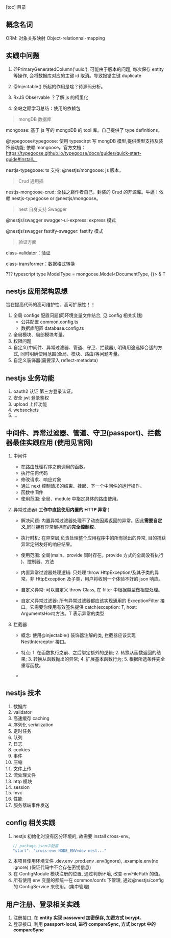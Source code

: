 [toc] 目录

## 概念名词

ORM: 对象关系映射 Object-relationnal-mapping

## 实践中问题

1. @PrimaryGeneratedColumn('uuid'), 可能由于版本的问题, 每次保存 entity 等操作, 会将数据库对应的主键 id 取消。导致报错主键 duplicate

2. @Injectable() 所起的作用是啥？待源码分析。

3. RxJS Observable ？了解 js 的柯里化

4. 全站之巅学习总结：使用的依赖包

> mongDB 数据库

mongoose: 基于 js 写的 mongoDB 的 tool 库。自己提供了 type definitions。

@typegoose/typegoose: 使用 typescirpt 写 mongDB 模型,提供类型支持及装饰器功能; 依赖 mongoose。官方文档：https://typegoose.github.io/typegoose/docs/guides/quick-start-guide#install。

nestjs-typegoose: ts 支持; @nestjs/mongoose: js 版本。

> Crud 通用插

nestjs-mongoose-crud: 全栈之巅作者自己，封装的 Crud 的开源库。牛逼！依赖 nestjs-typegoose or @nestjs/mongoose。

> nest 自身支持 Swagger

@nestjs/swagger swagger-ui-express: express 模式

@nestjs/swagger fastify-swagger: fastify 模式

> 验证方面

class-validator：验证

class-transformer：数据格式转换

??? typescript type ModelType<T> = mongoose.Model<DocumentType<T>, {}> & T

## nestjs 应用架构思想

旨在提高代码的高可维护性、高可扩展性！！

1. 全局 configs 配置问题(同环境变量文件结合, 见:config 相关实践)
   - 公共配置 common.config.ts
   - 数据库配置 database.config.ts
2. 全局模块、局部模块考量。
3. 权限问题
4. 自定义(中间件、异常过滤器、管道、守卫、拦截器), 明确用途选择合适的方式, 同时明确使用范围(全局、模块、路由)等问题考量。
5. 自定义装饰器(需要深入 reflect-metadata)

## nestjs 业务功能

1. oauth2 认证 第三方登录认证。
2. 安全 jwt 登录鉴权
3. upload 上传功能
4. websockets
5. ...

## 中间件、异常过滤器、管道、守卫(passport)、拦截器最佳实践应用 (使用见官网)

1. 中间件
   - 在路由处理程序之前调用的函数。
   - 执行任何代码
   - 修改请求、响应对象
   - 通过 next 控制请求的结束、挂起、下一个中间件的运行操作。
   - 函数中间件
   - 使用范围: 全局、module 中指定具体的路由使用。
2. 异常过滤器( **工作中直接使用内置的 HTTP 异常** )

   - 解决问题: 内置异常过滤器处理不了动态因素返回的异常。因此**需要自定义**,同时拥有异常层拥有的**完全控制权**。

   - 执行时机: 在异常层,负责处理整个应用程序中的所有抛出的异常, 目的捕获异常定制友好的响应结果。

   - 使用范围: 全局(main、provide 同时存在。provide 方式的全局没有执行 )、控制器、方法

   - 内置异常过滤器处理逻辑: 只处理 throw HttpException/及其子类的异常。非 HttpException 及子类，用户将收到一个体验不好的 json 响应。

   - 自定义异常: 可以自定义 throw Class, 在 filter 中根据类型做相应处理。

   - 自定义异常过滤器: 所有异常过滤器都应该实现通用的 ExceptionFilter<T> 接口。它需要你使用有效签名提供 catch(exception: T, host: ArgumentsHost)方法。T 表示异常的类型

3. 拦截器

   - 概念: 使用@injectable() 装饰器注解的类, 拦截器应该实现 NestInterceptor 接口。

   - 特点: 1. 在函数执行之前、之后绑定额外的逻辑; 2. 转换从函数返回的结果; 3. 转换从函数抛出的异常; 4. 扩展基本函数行为; 5. 根据所选条件完全重写函数。

   -

## nestjs 技术

1. 数据库
2. validator
3. 高速缓存 caching
4. 序列化 serialization
5. 定时任务
6. 队列
7. 日志
8. cookies
9. 事件
10. 压缩
11. 文件上传
12. 流处理文件
13. http 模块
14. session
15. mvc
16. 性能
17. 服务器端事件发送

## config 相关实践

1. nestjs 初始化时没有区分环境的, 故需要 install cross-env。

```js
   // package.json中配置
   "start": "cross-env NODE_ENV=dev nest..."
```

2. 本项目使用环境文件 .dev.env .prod.env .env(ignore), .example.env(no ignore) (保证代码中不会存在密钥信息)
3. 在 ConfigModule 模块注册的位置, 通过判断环境, 改变 envFilePath 的值。
4. 所有使用 env 变量的都统一在 common/confs 下管理, 通过@nestjs/config 的 ConfigService 来使用。(集中管理)

## 用户注册、登录相关实践

1. 注册接口, 在 **entity 实现 password 加密保存, 加密方式 bcrypt**。
2. 登录接口, 利用 **passport-local, 进行 compareSync, 方式 bcrypt 中的 compareSync**
